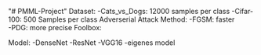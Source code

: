 "# PMML-Project" 
Dataset: 
-Cats_vs_Dogs: 12000 samples per class
-Cifar-100: 500 Samples per class
Adverserial Attack Method: 
-FGSM: faster  
-PDG: more precise
Foolbox:
                           

Model: 
-DenseNet
-ResNet
-VGG16
-eigenes model
